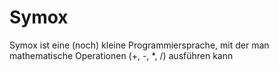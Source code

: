 # Symox

Symox ist eine (noch) kleine Programmiersprache, mit der man mathematische Operationen (+, -, *, /) ausführen kann

